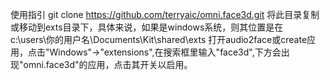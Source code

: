 
使用指引
git clone https://github.com/terryaic/omni.face3d.git
将此目录复制或移动到exts目录下，具体来说，如果是windows系统，则其位置是在c:\users\你的用户名\Documents\Kit\shared\exts
打开audio2face或create应用，点击"Windows"->"extensions",在搜索框里输入"face3d",下方会出现"omni.face3d"的应用，点击其开关以启用。
